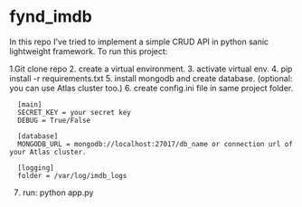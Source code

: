 # fynd_imdb

In this repo I've tried to implement a simple CRUD API in python sanic lightweight framework.
To run this project: 

  1.Git clone repo
  2. create a virtual environment.
  3. activate virtual env.
  4. pip install -r requirements.txt
  5. install mongodb and create database. (optional: you can use Atlas cluster too.)
  6. create config.ini file in same project folder.
  
  ```
    [main]
    SECRET_KEY = your secret key
    DEBUG = True/False

    [database]
    MONGODB_URL = mongodb://localhost:27017/db_name or connection url of your Atlas cluster.

    [logging]
    folder = /var/log/imdb_logs

  ```
  7. run: python app.py
